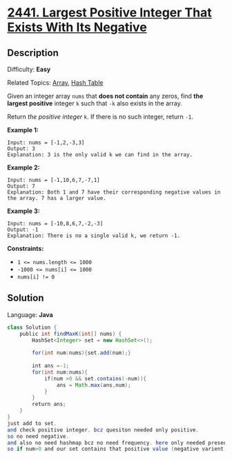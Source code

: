 # [2441\. Largest Positive Integer That Exists With Its Negative](https://leetcode.com/problems/largest-positive-integer-that-exists-with-its-negative/)

## Description

Difficulty: **Easy**  

Related Topics: [Array](https://leetcode.com/tag/array/), [Hash Table](https://leetcode.com/tag/hash-table/)


Given an integer array `nums` that **does not contain** any zeros, find **the largest positive** integer `k` such that `-k` also exists in the array.

Return _the positive integer_ `k`. If there is no such integer, return `-1`.

**Example 1:**

```
Input: nums = [-1,2,-3,3]
Output: 3
Explanation: 3 is the only valid k we can find in the array.
```

**Example 2:**

```
Input: nums = [-1,10,6,7,-7,1]
Output: 7
Explanation: Both 1 and 7 have their corresponding negative values in the array. 7 has a larger value.
```

**Example 3:**

```
Input: nums = [-10,8,6,7,-2,-3]
Output: -1
Explanation: There is no a single valid k, we return -1.
```

**Constraints:**

*   `1 <= nums.length <= 1000`
*   `-1000 <= nums[i] <= 1000`
*   `nums[i] != 0`


## Solution

Language: **Java**

```java
class Solution {
    public int findMaxK(int[] nums) {
        HashSet<Integer> set = new HashSet<>();
        
        for(int num:nums){set.add(num);}
        
        int ans =-1;
        for(int num:nums){
            if(num >0 && set.contains(-num)){
                ans = Math.max(ans,num);
            }
        }
        return ans;
    }
}
just add to set.
and check positive integer. bcz quesiton needed only positive.
so no need negative.
and also no need hashmap bcz no need frequency. here only needed presence of the integer.
so if num>0 and our set contains that positive value (negative varient ) like positive 2 and set contains (-2) also then add to the ans. but add as a max. bcz qeustion wanted max element.
```